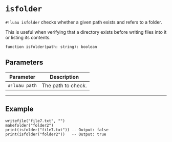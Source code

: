 # `isfolder`

`#!luau isfolder` checks whether a given path exists and refers to a folder.

This is useful when verifying that a directory exists before writing files into it or listing its contents.

```luau
function isfolder(path: string): boolean
```

## Parameters

| Parameter       | Description                      |
|------------------|----------------------------------|
| `#!luau path`    | The path to check.               |

---

## Example

```luau title="Checking folder existence" linenums="1"
writefile("file7.txt", "")
makefolder("folder2")
print(isfolder("file7.txt")) -- Output: false
print(isfolder("folder2"))   -- Output: true
```
